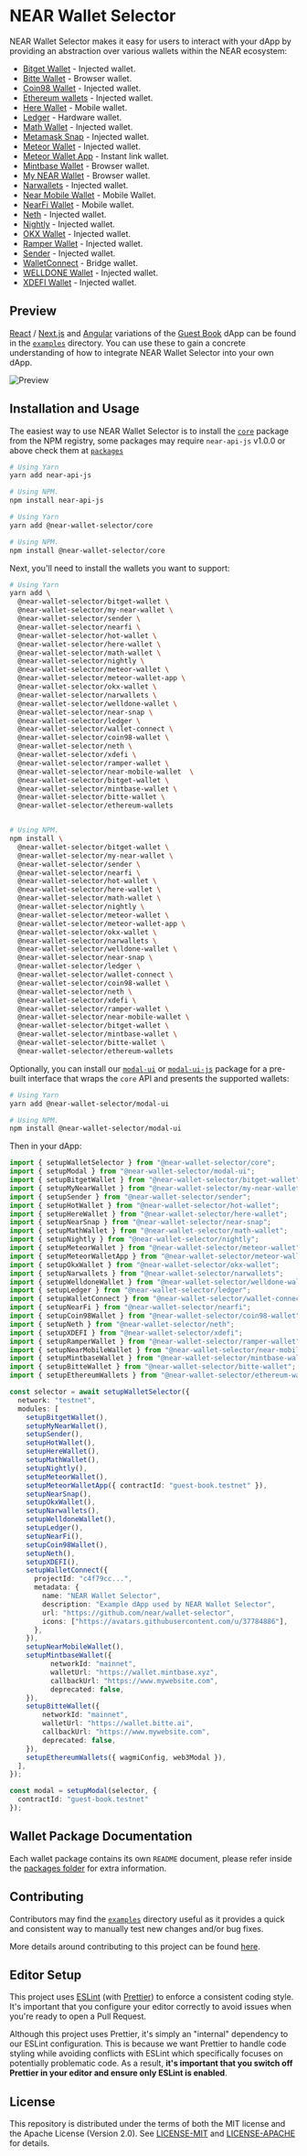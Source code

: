 # NEAR Wallet Selector

NEAR Wallet Selector makes it easy for users to interact with your dApp by providing an abstraction over various wallets within the NEAR ecosystem:

- [Bitget Wallet](https://www.npmjs.com/package/@near-wallet-selector/bitget-wallet) - Injected wallet.
- [Bitte Wallet](https://www.npmjs.com/package/@near-wallet-selector/bitte-wallet) - Browser wallet.
- [Coin98 Wallet](https://www.npmjs.com/package/@near-wallet-selector/coin98-wallet) - Injected wallet.
- [Ethereum wallets](https://www.npmjs.com/package/@near-wallet-selector/ethereum-wallets) - Injected wallet.
- [Here Wallet](https://www.npmjs.com/package/@near-wallet-selector/here-wallet) - Mobile wallet.
- [Ledger](https://www.npmjs.com/package/@near-wallet-selector/ledger) - Hardware wallet.
- [Math Wallet](https://www.npmjs.com/package/@near-wallet-selector/math-wallet) - Injected wallet.
- [Metamask Snap](https://www.npmjs.com/package/@near-wallet-selector/near-snap) - Injected wallet.
- [Meteor Wallet](https://www.npmjs.com/package/@near-wallet-selector/meteor-wallet) - Injected wallet.
- [Meteor Wallet App](https://www.npmjs.com/package/@near-wallet-selector/meteor-wallet-app) - Instant link wallet.
- [Mintbase Wallet](https://www.npmjs.com/package/@near-wallet-selector/mintbase-wallet) - Browser wallet.
- [My NEAR Wallet](https://www.npmjs.com/package/@near-wallet-selector/my-near-wallet) - Browser wallet.
- [Narwallets](https://www.npmjs.com/package/@near-wallet-selector/narwallets) - Injected wallet.
- [Near Mobile Wallet](https://www.npmjs.com/package/@near-wallet-selector/near-mobile-wallet) - Mobile Wallet.
- [NearFi Wallet](https://www.npmjs.com/package/@near-wallet-selector/nearfi) - Mobile wallet.
- [Neth](https://www.npmjs.com/package/@near-wallet-selector/neth) - Injected wallet.
- [Nightly](https://www.npmjs.com/package/@near-wallet-selector/nightly) - Injected wallet.
- [OKX Wallet](https://www.npmjs.com/package/@near-wallet-selector/okx-wallet) - Injected wallet.
- [Ramper Wallet](https://www.npmjs.com/package/@near-wallet-selector/ramper-wallet) - Injected wallet.
- [Sender](https://www.npmjs.com/package/@near-wallet-selector/sender) - Injected wallet.
- [WalletConnect](https://www.npmjs.com/package/@near-wallet-selector/wallet-connect) - Bridge wallet.
- [WELLDONE Wallet](https://www.npmjs.com/package/@near-wallet-selector/welldone-wallet) - Injected wallet.
- [XDEFI Wallet](https://www.npmjs.com/package/@near-wallet-selector/xdefi) - Injected wallet.

## Preview

[React](https://reactjs.org/) / [Next.js](https://nextjs.org/) and [Angular](https://angular.io/) variations of the [Guest Book](https://github.com/near-examples/guest-book/) dApp can be found in the [`examples`](/examples) directory. You can use these to gain a concrete understanding of how to integrate NEAR Wallet Selector into your own dApp.

![Preview](./images/preview.gif)

## Installation and Usage

The easiest way to use NEAR Wallet Selector is to install the [`core`](https://www.npmjs.com/package/@near-wallet-selector/core) package from the NPM registry, some packages may require `near-api-js` v1.0.0 or above check them at [`packages`](./packages)

```bash
# Using Yarn
yarn add near-api-js

# Using NPM.
npm install near-api-js
```

```bash
# Using Yarn
yarn add @near-wallet-selector/core

# Using NPM.
npm install @near-wallet-selector/core
```

Next, you'll need to install the wallets you want to support:

```bash
# Using Yarn
yarn add \
  @near-wallet-selector/bitget-wallet \
  @near-wallet-selector/my-near-wallet \
  @near-wallet-selector/sender \
  @near-wallet-selector/nearfi \
  @near-wallet-selector/hot-wallet \
  @near-wallet-selector/here-wallet \
  @near-wallet-selector/math-wallet \
  @near-wallet-selector/nightly \
  @near-wallet-selector/meteor-wallet \
  @near-wallet-selector/meteor-wallet-app \
  @near-wallet-selector/okx-wallet \
  @near-wallet-selector/narwallets \
  @near-wallet-selector/welldone-wallet \
  @near-wallet-selector/near-snap \
  @near-wallet-selector/ledger \
  @near-wallet-selector/wallet-connect \
  @near-wallet-selector/coin98-wallet \
  @near-wallet-selector/neth \
  @near-wallet-selector/xdefi \
  @near-wallet-selector/ramper-wallet \
  @near-wallet-selector/near-mobile-wallet  \
  @near-wallet-selector/bitget-wallet \
  @near-wallet-selector/mintbase-wallet \
  @near-wallet-selector/bitte-wallet \
  @near-wallet-selector/ethereum-wallets


# Using NPM.
npm install \
  @near-wallet-selector/bitget-wallet \
  @near-wallet-selector/my-near-wallet \
  @near-wallet-selector/sender \
  @near-wallet-selector/nearfi \
  @near-wallet-selector/hot-wallet \
  @near-wallet-selector/here-wallet \
  @near-wallet-selector/math-wallet \
  @near-wallet-selector/nightly \
  @near-wallet-selector/meteor-wallet \
  @near-wallet-selector/meteor-wallet-app \
  @near-wallet-selector/okx-wallet \
  @near-wallet-selector/narwallets \
  @near-wallet-selector/welldone-wallet \
  @near-wallet-selector/near-snap \
  @near-wallet-selector/ledger \
  @near-wallet-selector/wallet-connect \
  @near-wallet-selector/coin98-wallet \
  @near-wallet-selector/neth \
  @near-wallet-selector/xdefi \
  @near-wallet-selector/ramper-wallet \
  @near-wallet-selector/near-mobile-wallet \
  @near-wallet-selector/bitget-wallet \
  @near-wallet-selector/mintbase-wallet \
  @near-wallet-selector/bitte-wallet \
  @near-wallet-selector/ethereum-wallets
```

Optionally, you can install our [`modal-ui`](https://www.npmjs.com/package/@near-wallet-selector/modal-ui) or [`modal-ui-js`](https://www.npmjs.com/package/@near-wallet-selector/modal-ui-js) package for a pre-built interface that wraps the `core` API and presents the supported wallets:

```bash
# Using Yarn
yarn add @near-wallet-selector/modal-ui

# Using NPM.
npm install @near-wallet-selector/modal-ui
```

Then in your dApp:

```ts
import { setupWalletSelector } from "@near-wallet-selector/core";
import { setupModal } from "@near-wallet-selector/modal-ui";
import { setupBitgetWallet } from "@near-wallet-selector/bitget-wallet";
import { setupMyNearWallet } from "@near-wallet-selector/my-near-wallet";
import { setupSender } from "@near-wallet-selector/sender";
import { setupHotWallet } from "@near-wallet-selector/hot-wallet";
import { setupHereWallet } from "@near-wallet-selector/here-wallet";
import { setupNearSnap } from "@near-wallet-selector/near-snap";
import { setupMathWallet } from "@near-wallet-selector/math-wallet";
import { setupNightly } from "@near-wallet-selector/nightly";
import { setupMeteorWallet } from "@near-wallet-selector/meteor-wallet";
import { setupMeteorWalletApp } from "@near-wallet-selector/meteor-wallet-app";
import { setupOkxWallet } from "@near-wallet-selector/okx-wallet";
import { setupNarwallets } from "@near-wallet-selector/narwallets";
import { setupWelldoneWallet } from "@near-wallet-selector/welldone-wallet";
import { setupLedger } from "@near-wallet-selector/ledger";
import { setupWalletConnect } from "@near-wallet-selector/wallet-connect";
import { setupNearFi } from "@near-wallet-selector/nearfi";
import { setupCoin98Wallet } from "@near-wallet-selector/coin98-wallet";
import { setupNeth } from "@near-wallet-selector/neth";
import { setupXDEFI } from "@near-wallet-selector/xdefi";
import { setupRamperWallet } from "@near-wallet-selector/ramper-wallet";
import { setupNearMobileWallet } from "@near-wallet-selector/near-mobile-wallet"; 
import { setupMintbaseWallet } from "@near-wallet-selector/mintbase-wallet"; 
import { setupBitteWallet } from "@near-wallet-selector/bitte-wallet";
import { setupEthereumWallets } from "@near-wallet-selector/ethereum-wallets";

const selector = await setupWalletSelector({
  network: "testnet",
  modules: [
    setupBitgetWallet(),
    setupMyNearWallet(),
    setupSender(),
    setupHotWallet(),
    setupHereWallet(),
    setupMathWallet(),
    setupNightly(),
    setupMeteorWallet(),
    setupMeteorWalletApp({ contractId: "guest-book.testnet" }),
    setupNearSnap(),
    setupOkxWallet(),
    setupNarwallets(),
    setupWelldoneWallet(),
    setupLedger(),
    setupNearFi(),
    setupCoin98Wallet(),
    setupNeth(),
    setupXDEFI(),
    setupWalletConnect({
      projectId: "c4f79cc...",
      metadata: {
        name: "NEAR Wallet Selector",
        description: "Example dApp used by NEAR Wallet Selector",
        url: "https://github.com/near/wallet-selector",
        icons: ["https://avatars.githubusercontent.com/u/37784886"],
      },
    }),
    setupNearMobileWallet(),
    setupMintbaseWallet({
          networkId: "mainnet",
          walletUrl: "https://wallet.mintbase.xyz",
          callbackUrl: "https://www.mywebsite.com",
          deprecated: false,
    }),
    setupBitteWallet({
        networkId: "mainnet",
        walletUrl: "https://wallet.bitte.ai",
        callbackUrl: "https://www.mywebsite.com",
        deprecated: false,
    }),
    setupEthereumWallets({ wagmiConfig, web3Modal }),
  ],
});

const modal = setupModal(selector, {
  contractId: "guest-book.testnet"
});
```

## Wallet Package Documentation

Each wallet package contains its own `README` document, please refer inside the [packages folder](https://github.com/near/wallet-selector/tree/main/packages) for extra information.

## Contributing

Contributors may find the [`examples`](./examples) directory useful as it provides a quick and consistent way to manually test new changes and/or bug fixes.

More details around contributing to this project can be found [here](./CONTRIBUTING.md).

## Editor Setup

This project uses [ESLint](https://eslint.org/) (with [Prettier](https://prettier.io/)) to enforce a consistent coding style. It's important that you configure your editor correctly to avoid issues when you're ready to open a Pull Request.

Although this project uses Prettier, it's simply an "internal" dependency to our ESLint configuration. This is because we want Prettier to handle code styling while avoiding conflicts with ESLint which specifically focuses on potentially problematic code. As a result, **it's important that you switch off Prettier in your editor and ensure only ESLint is enabled**.

## License

This repository is distributed under the terms of both the MIT license and the Apache License (Version 2.0). See [LICENSE-MIT](LICENSE-MIT) and [LICENSE-APACHE](LICENSE-APACHE) for details.
